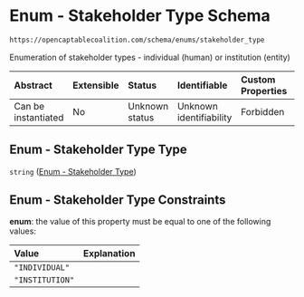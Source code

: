 # Enum - Stakeholder Type Schema

```txt
https://opencaptablecoalition.com/schema/enums/stakeholder_type
```

Enumeration of stakeholder types - individual (human) or institution (entity)

| Abstract            | Extensible | Status         | Identifiable            | Custom Properties | Additional Properties | Access Restrictions | Defined In                                                                                           |
| :------------------ | :--------- | :------------- | :---------------------- | :---------------- | :-------------------- | :------------------ | :--------------------------------------------------------------------------------------------------- |
| Can be instantiated | No         | Unknown status | Unknown identifiability | Forbidden         | Allowed               | none                | [StakeholderType.schema.json](../../schema/enums/StakeholderType.schema.json "open original schema") |

## Enum - Stakeholder Type Type

`string` ([Enum - Stakeholder Type](stakeholdertype.md))

## Enum - Stakeholder Type Constraints

**enum**: the value of this property must be equal to one of the following values:

| Value           | Explanation |
| :-------------- | :---------- |
| `"INDIVIDUAL"`  |             |
| `"INSTITUTION"` |             |
